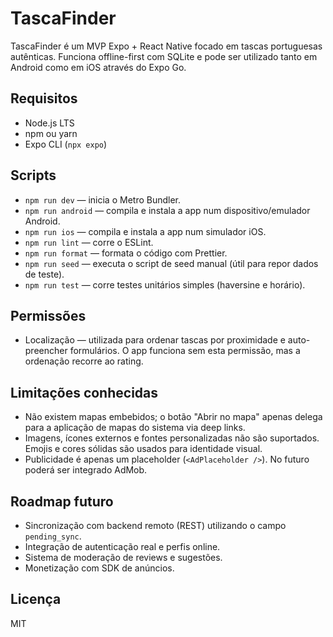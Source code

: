 # TascaFinder

TascaFinder é um MVP Expo + React Native focado em tascas portuguesas autênticas. Funciona offline-first com SQLite e pode ser utilizado tanto em Android como em iOS através do Expo Go.

## Requisitos

- Node.js LTS
- npm ou yarn
- Expo CLI (`npx expo`)

## Scripts

- `npm run dev` — inicia o Metro Bundler.
- `npm run android` — compila e instala a app num dispositivo/emulador Android.
- `npm run ios` — compila e instala a app num simulador iOS.
- `npm run lint` — corre o ESLint.
- `npm run format` — formata o código com Prettier.
- `npm run seed` — executa o script de seed manual (útil para repor dados de teste).
- `npm run test` — corre testes unitários simples (haversine e horário).

## Permissões

- Localização — utilizada para ordenar tascas por proximidade e auto-preencher formulários. O app funciona sem esta permissão, mas a ordenação recorre ao rating.

## Limitações conhecidas

- Não existem mapas embebidos; o botão "Abrir no mapa" apenas delega para a aplicação de mapas do sistema via deep links.
- Imagens, ícones externos e fontes personalizadas não são suportados. Emojis e cores sólidas são usados para identidade visual.
- Publicidade é apenas um placeholder (`<AdPlaceholder />`). No futuro poderá ser integrado AdMob.

## Roadmap futuro

- Sincronização com backend remoto (REST) utilizando o campo `pending_sync`.
- Integração de autenticação real e perfis online.
- Sistema de moderação de reviews e sugestões.
- Monetização com SDK de anúncios.

## Licença

MIT
